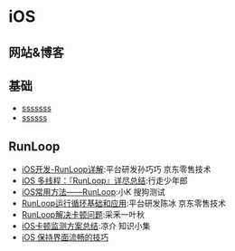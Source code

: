 # iOS

## 网站&博客

## 基础 
- [sssssss](http://www.cnblogs.com/fool/category/264215.html)
- [ssssss](https://github.com/mqyqingfeng/Blog)

## RunLoop
- [iOS开发-RunLoop详解](https://mp.weixin.qq.com/s/OeRHzhA4X9njzbBjYtGXNw):平台研发孙巧巧 京东零售技术
- [iOS 多线程：『RunLoop』详尽总结](https://mp.weixin.qq.com/s/uZFbT_bBtT-ealc-UI7Agg):行走少年郎
- [iOS常用方法——RunLoop](https://mp.weixin.qq.com/s/iJT8lwqhIYRzYaDvS2PJAQ):小K 搜狗测试
- [RunLoop运行循环基础和应用](https://mp.weixin.qq.com/s/c_NitB2k8KrcI8c4NZ5u5Q):平台研发陈冰 京东零售技术
- [RunLoop解决卡顿问题](https://mp.weixin.qq.com/s/zF80_6zm6Uie1Duzfm_siw):采釆一叶秋 
- [iOS卡顿监测方案总结](https://mp.weixin.qq.com/s/nk_paL5Eay8v4LbdRJkHXA):凉介 知识小集
- [iOS 保持界面流畅的技巧](https://juejin.im/entry/564c31c860b2260e5bb03d12)





